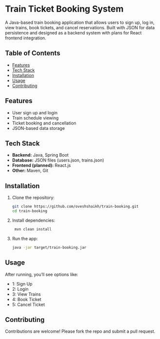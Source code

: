 # Train Ticket Booking System

A Java-based train booking application that allows users to sign up, log in, view trains, book tickets, and cancel reservations. 
Built with JSON for data persistence and designed as a backend system with plans for React frontend integration.

## Table of Contents
- [Features](#features)
- [Tech Stack](#tech-stack)
- [Installation](#installation)
- [Usage](#usage)
- [Contributing](#contributing)

## Features
- User sign up and login
- Train schedule viewing
- Ticket booking and cancellation
- JSON-based data storage

## Tech Stack
- **Backend:** Java, Spring Boot  
- **Database:** JSON files (users.json, trains.json)  
- **Frontend (planned):** React.js  
- **Other:** Maven, Git

## Installation
1. Clone the repository:
   ```bash
   git clone https://github.com/oveshshaikh/train-booking.git
   cd train-booking

2. Install dependencies:
    ```bash
     mvn clean install

3. Run the app:
    ```bash
    java -jar target/train-booking.jar

## Usage
After running, you’ll see options like:
- 1: Sign Up  
- 2: Login  
- 3: View Trains  
- 4: Book Ticket  
- 5: Cancel Ticket  

## Contributing
Contributions are welcome! Please fork the repo and submit a pull request.
